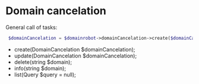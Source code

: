 # Domain cancelation

General call of tasks:

```php
 $domainCancelation = $domainrobot->domainCancelation->create($domainCancelation);
```

* create(DomainCancelation $domainCancelation);
* update(DomainCancelation $domainCancelation);
* delete(string $domain);
* info(string $domain);
* list(Query $query = null);
